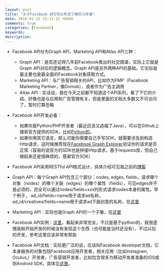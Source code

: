 ```yaml
---
layout: post
title: "关于Facebook API可以考虑了解的几件事"
date: 2016-01-15 15:11:12 +0800
comments: true
categories: [Facebook] 
keywords: 
description: 
---
```



* Facebook API分为Graph API，Marketing API和Atlas API三种：

	* Graph API：是否还记得几年前Facebook推出的社交图谱，实际上它就是Graph API对应的逻辑概念。Graph API是另外两种API的基础，它实际是最主要也是最全面的Facebook对象获取方式。
	* Marketing API：与广告营销相关的API，比如作为FMP（Facebook Marketing Partner，像Domob），或者作为广告主调用
	* Altas API：实话说，我在今天之前都不知道这个API系列，看了下它的介绍，好像也是与应用和广告管理有关，但是里面的文档大多数又不可访问了，暂时打算忽略
	
* Facebook API开发必备：
	* 如果你是Python/PHP开发者（最近应该又造福了Java），可以在Github上搜索官方提供的SDK，比如[Python的](https://github.com/facebook/facebook-python-ads-sdk)。
	* 如果你用其它语言，那么可能你需要自己手写SDK，就需要涉及到构造Http请求，这时候推荐现在[Facebook Graph Explorer](https://developers.facebook.com/tools/explorer/145634995501895/)验证你的请求是否正常（容易的说官方的SDK也是拼接Http请求，基于requests库，但自己做起来还是很麻烦的，感谢官方SDK）
	
* Facebook API采用RESTful API格式设计，具体介绍可见我之前的[博客](http://linpingta.cn/blog/2015/11/08/facebook-api-introduction/)

* Graph API：每个Graph API包含三个部分：nodes, edges, fields，请求哪个对象（nodes）的哪个关联（edges）的哪个属性（fields），可见edges并不是必须的，完全可以通过nodes/fields=xxx的形式请求nodes本身的属性。举个例子， ad\_id/fields=name用于请求ad名称，ad\_id/creatives/fields=name用于请求ad下面创意的名称，在[这里](https://developers.facebook.com/docs/graph-api)

* Marketing API：实际也是Graph API的一个子集，在[这里](https://developers.facebook.com/docs/marketing-apis)

* Facebook API实例：[这里](https://www.facebookmarketingdevelopers.com/samples/)，看起来非常完全，不过是基于python的，我很遗憾我刚开始开发的时候没有发现这个东西（也可能是当时还没有），不过以后的开发，参考这里应该非常有帮助

* Facebook API文档：实际更广泛的说，应该叫Facebook developer文档，它本身服务的对象包括Facebook应用开发者，相关应用（比如Instagram, Oculus,）开发者，广告营销开发者，比如包含很多为移动开发者准备的IOS或则Android SDK，具体见[这里](https://developers.facebook.com/docs)。
